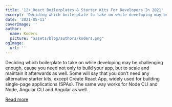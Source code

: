 ```yaml
---
title: '12+ React Boilerplates & Starter Kits For Developers In 2021'
excerpt: 'Deciding which boilerplate to take on while developing may be challenging enough, cause you need not only to build your app, but to scale and maintain it afterwards as well. Some will say that you don’t need any alternative starter kits, except Create React App, widely used for building single-page applications (SPAs). The same way works for Node CLI and Node, Angular CLI and Angular as well.'
date: '2021-05-11'
coverImage: ''
author:
  name: Koders
  picture: "assets/blog/authors/koders.png"
ogImage:
  url: ''
---
```


Deciding which boilerplate to take on while developing may be challenging enough, cause you need not only to build your app, but to scale and maintain it afterwards as well. Some will say that you don’t need any alternative starter kits, except Create React App, widely used for building single-page applications (SPAs). The same way works for Node CLI and Node, Angular CLI and Angular as well.

[Read more](https://dev.to/flatlogic/12-react-boilerplates-starter-kits-for-developers-in-2021-29ai)
